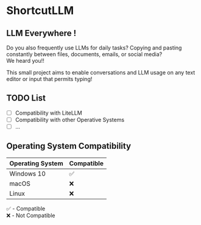 # ShortcutLLM
## LLM Everywhere !
Do you also frequently use LLMs for daily tasks? Copying and pasting constantly between files, documents, emails, or social media?  
We heard you!!  

This small project aims to enable conversations and LLM usage on any text editor or input that permits typing!

## TODO List
- [ ] Compatibility with LiteLLM
- [ ] Compatibility with other Operative Systems
- [ ] ...

## Operating System Compatibility

| Operating System | Compatible |
|------------------|------------|
| Windows 10       | ✅         |
| macOS            | ❌         |
| Linux            | ❌         |

✅ - Compatible  
❌ - Not Compatible
